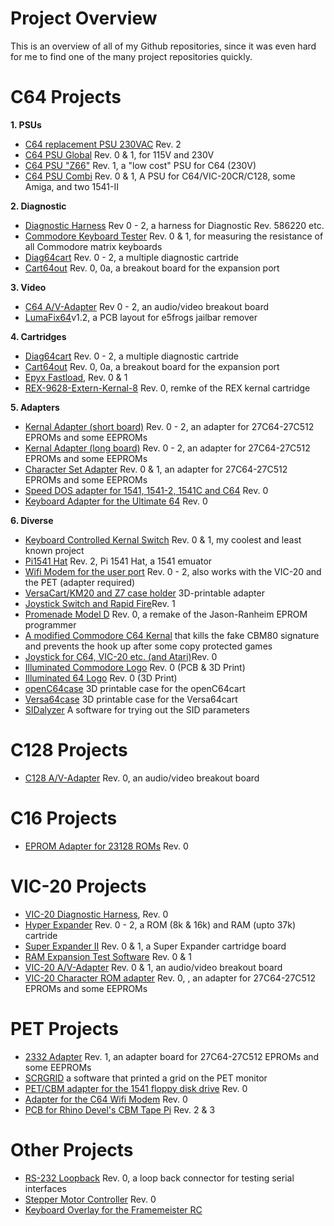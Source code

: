 # Project Overview
This is an overview of all of my Github repositories, since it was even hard for me to find one of the many project repositories quickly.

# C64 Projects
<b>1. PSUs</b><br>
* <a href="https://github.com/svenpetersen1965/C64-replacement-PSU-230VAC-">C64 replacement PSU 230VAC</a> Rev. 2<br>
* <a href="https://github.com/svenpetersen1965/C64-PSU-Global">C64 PSU Global</a> Rev. 0 & 1, for 115V and 230V<br>
* <a href="https://github.com/svenpetersen1965/C64_PSU_Z66">C64 PSU "Z66"</a> Rev. 1, a "low cost" PSU for C64 (230V)
* <a href="https://github.com/svenpetersen1965/C64-PSU-Combi">C64 PSU Combi</a> Rev. 0 & 1, A PSU for C64/VIC-20CR/C128, some Amiga, and two 1541-II

<b>2. Diagnostic</b><br>
* <a href="https://github.com/svenpetersen1965/C64-Diagnostic-Rev.-586220-Harness">Diagnostic Harness</a> Rev 0 - 2, a harness for Diagnostic Rev. 586220 etc. <br>
* <a href="https://github.com/svenpetersen1965/Commodore-Keyboard-Tester">Commodore Keyboard Tester</a> Rev. 0 & 1, for measuring the resistance of all Commodore matrix keyboards<br>
* <a href="https://github.com/svenpetersen1965/Diag64cart">Diag64cart</a> Rev. 0 - 2, a multiple diagnostic cartride
* <a href="https://github.com/svenpetersen1965/C64---Cart64out">Cart64out</a> Rev. 0, 0a, a breakout board for the expansion port

<b>3. Video</b><br>
* <a href="https://github.com/svenpetersen1965/C64-A-V-Adaptor">C64 A/V-Adapter</a> Rev 0 - 2, an audio/video breakout board
* <a href="https://github.com/svenpetersen1965/LumaFix64">LumaFix64</a>v1.2, a PCB layout for e5frogs jailbar remover

<b>4. Cartridges</b><br>
* <a href="https://github.com/svenpetersen1965/Diag64cart">Diag64cart</a> Rev. 0 - 2, a multiple diagnostic cartride
* <a href="https://github.com/svenpetersen1965/C64---Cart64out">Cart64out</a> Rev. 0, 0a, a breakout board for the expansion port
* <a href="https://github.com/svenpetersen1965/Epyx-FastLoad">Epyx Fastload</a>, Rev. 0 & 1
* <a href="https://github.com/svenpetersen1965/REX-9628-Extern-Kernal-8">REX-9628-Extern-Kernal-8</a> Rev. 0, remke of the REX kernal cartridge

<b>5. Adapters</b><br>
* <a href="https://github.com/svenpetersen1965/C64-Kernal-Adaptor-Switch-short-board-">Kernal Adapter (short board)</a> Rev. 0 - 2, an adapter for 27C64-27C512 EPROMs and some EEPROMs
* <a href="https://github.com/svenpetersen1965/C64-Kernal-Adapter-Switch-Long-Board">Kernal Adapter (long board)</a> Rev. 0 - 2, an adapter for 27C64-27C512 EPROMs and some EEPROMs
* <a href="https://github.com/svenpetersen1965/C64-CHARSET-Adaptor-Switch">Character Set Adapter</a> Rev. 0 & 1, an adapter for 27C64-27C512 EPROMs and some EEPROMs
* <a href="https://github.com/svenpetersen1965/1541-parallel-adapter-SpeedDOS">Speed DOS adapter for 1541, 1541-2, 1541C and C64</a> Rev. 0
* <a href="https://github.com/svenpetersen1965/Ultimate-64-Keyboard-Adapter">Keyboard Adapter for the Ultimate 64</a> Rev. 0

<b>6. Diverse</b><br>
* <a href="https://github.com/svenpetersen1965/C64-Keyboard-Controlled-Kernal-Switch">Keyboard Controlled Kernal Switch</a> Rev. 0 & 1, my coolest and least known project
* <a href="https://github.com/svenpetersen1965/Pi1541-HAT">Pi1541 Hat</a> Rev. 2, Pi 1541 Hat, a 1541 emuator
* <a href="https://github.com/svenpetersen1965/C64-WiFi-Modem-User-Port">Wifi Modem for the user port</a> Rev. 0 - 2, also works with the VIC-20 and the PET (adapter required)
* <a href="https://github.com/svenpetersen1965/Versa64cart-adapter_km20-z7">VersaCart/KM20 and Z7 case holder</a> 3D-printable adapter
* <a href="https://github.com/svenpetersen1965/C64-Control-Port-Switch-Rapid-Fire-">Joystick Switch and Rapid Fire</a>Rev. 1
* <a href="https://github.com/svenpetersen1965/C64-Promenade-Model-D">Promenade Model D</a> Rev. 0, a remake of the Jason-Ranheim EPROM programmer
* <a href="https://github.com/svenpetersen1965/C64-Kernal-2.1">A modified Commodore C64 Kernal</a> that kills the fake CBM80 signature and prevents the hook up after some copy protected games
* <a href="https://github.com/svenpetersen1965/Joystick-for_commodore_and_atar">Joystick for C64, VIC-20 etc. (and Atari)</a>Rev. 0
* <a href="https://github.com/svenpetersen1965/Illuminated-Commmodore-logo">Illuminated Commodore Logo</a> Rev. 0 (PCB & 3D Print)
* <a href="https://github.com/svenpetersen1965/Illuminated-64-logo">Illuminated 64 Logo</a> Rev. 0 (3D Print)
* <a href="https://github.com/svenpetersen1965/openC64case">openC64case</a> 3D printable case for the openC64cart
* <a href="https://github.com/svenpetersen1965/Versa64Case">Versa64case</a> 3D printable case for the Versa64cart
* <a href="https://github.com/svenpetersen1965/SIDalyzer">SIDalyzer</a> A software for trying out the SID parameters

# C128 Projects
* <a href="https://github.com/svenpetersen1965/C128-A-V-Adapter">C128 A/V-Adapter</a> Rev. 0,  an audio/video breakout board

# C16 Projects
* <a href="https://github.com/svenpetersen1965/23128-Adapter-passive">EPROM Adapter for 23128 ROMs</a> Rev. 0

# VIC-20 Projects
  * <a href="https://github.com/svenpetersen1965/VIC-20_Diagnostics">VIC-20 Diagnostic Harness</a>, Rev. 0
  * <a href="https://github.com/svenpetersen1965/VIC-20-Hyper-Expander">Hyper Expander</a> Rev. 0 - 2, a ROM (8k & 16k) and RAM (upto 37k) cartride
  * <a href="https://github.com/svenpetersen1965/Commodore-VIC-20-Super-Expander-II">Super Expander II</a> Rev. 0 & 1, a Super Expander cartridge board
  * <a href="https://github.com/svenpetersen1965/VIC-20-RAM-Expansion-Test-Software">RAM Expansion Test Software</a> Rev. 0 & 1
  * <a href="https://github.com/svenpetersen1965/VIC-20_AV-Adapter">VIC-20 A/V-Adapter</a> Rev. 0 & 1, an audio/video breakout board
  * <a href="https://github.com/svenpetersen1965/VIC-20_Character_ROM_Adapter">VIC-20 Character ROM adapter</a> Rev. 0, , an adapter for 27C64-27C512 EPROMs and some EEPROMs


# PET Projects
  * <a href="https://github.com/svenpetersen1965/PET-2332-Adapter">2332 Adapter</a> Rev. 1, an adapter board for 27C64-27C512 EPROMs and some EEPROMs
  * <a href="https://github.com/svenpetersen1965/PET-CBM-SCRGRID">SCRGRID</a> a software that printed a grid on the PET monitor
  * <a href="https://github.com/svenpetersen1965/PET_CBM_1541_Adapter">PET/CBM adapter for the 1541 floppy  disk drive</a> Rev. 0
  * <a href="https://github.com/svenpetersen1965/C64-WiFi-Modem-Adapter-for-PET-CBM">Adapter for the C64 Wifi Modem</a> Rev. 0
  * <a href="https://github.com/svenpetersen1965/CBM-Tape-Pi-PCB">PCB for Rhino Devel's CBM Tape Pi</a> Rev. 2 & 3
  
# Other Projects
  * <a href="https://github.com/svenpetersen1965/RS232-loopback">RS-232 Loopback</a> Rev. 0, a loop back connector for testing serial interfaces<br>
  * <a href="https://github.com/svenpetersen1965/Stepper_Motor_Controller">Stepper Motor Controller</a> Rev. 0
  * <a href="https://github.com/svenpetersen1965/Framemeister_Overlay_English">Keyboard Overlay for the Framemeister RC</a>
